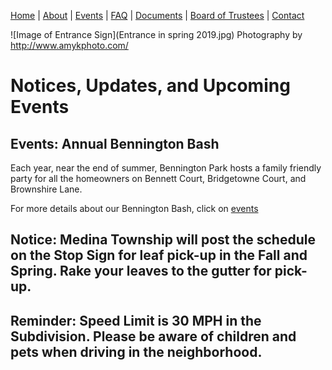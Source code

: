 [Home](index.md) | [About](about.md) | [Events](events.md) | [FAQ](faq.md) | [Documents](documents.md) | [Board of Trustees](trustees.md) | [Contact](contact.md)

![Image of Entrance Sign](Entrance in spring 2019.jpg)
Photography by http://www.amykphoto.com/

# Notices, Updates, and Upcoming Events


## Events:  Annual Bennington Bash

Each year, near the end of summer, Bennington Park hosts a family friendly party for all the homeowners on Bennett Court, Bridgetowne Court, and Brownshire Lane.

For more details about our Bennington Bash, click on [events](events.md)

## Notice:  Medina Township will post the schedule on the Stop Sign for leaf pick-up in the Fall and Spring. Rake your leaves to the gutter for pick-up.

## Reminder:  Speed Limit is 30 MPH in the Subdivision. Please be aware of children and pets when driving in the neighborhood.

